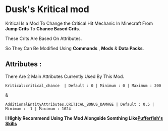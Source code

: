 # Dusk's Kritical mod

Kritical Is a Mod To Change the Critical Hit Mechanic In Minecraft 
From **Jump Crits** To **Chance Based Crits**.

These Crits Are Based On Attributes.

So They Can Be Modified Using **Commands** , **Mods** & **Data Packs**.

## Attributes : 

There Are 2 Main Attributes Currently Used By This Mod.

```Kritical:critical_chance  | Default : 0 | Minimum : 0 | Maximum : 200  ```

&

```AdditionalEntityAttributes.CRITICAL_BONUS_DAMAGE | Default : 0.5 | Minimum : -1 | Maximum : 1024```

**I Highly Recommend Using The Mod Alongside Somthing Like[Pufferfish's Skills](https://modrinth.com/mod/skills)**
